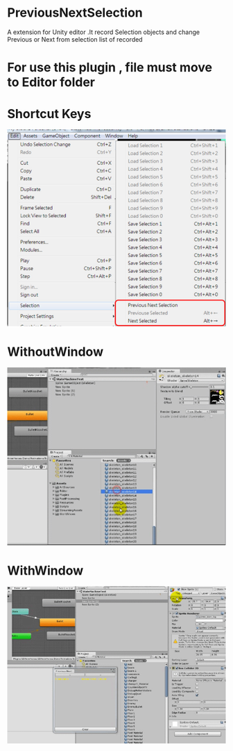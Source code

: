 # PreviousNextSelection
A extension for Unity editor .It record Selection objects and change Previous or Next from selection list of recorded

# For use this plugin , file must move to Editor folder

# Shortcut Keys
![Alt Text](https://github.com/Yu5h1/PreviousNextSelection/blob/master/Shortcut%20key.jpg)

# WithoutWindow
![Alt Text](https://github.com/Yu5h1/PreviousNextSelection/blob/master/WithoutWindow.gif)

# WithWindow
![Alt Text](https://github.com/Yu5h1/PreviousNextSelection/blob/master/WithWindow.gif)